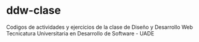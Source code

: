 # ddw-clase
Codigos de actividades y ejercicios de la clase de Diseño y Desarrollo Web
Tecnicatura Universitaria en Desarrollo de Software - UADE
